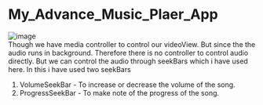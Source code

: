 # My_Advance_Music_Plaer_App
![image](https://user-images.githubusercontent.com/43893611/56095073-b3062180-5ef6-11e9-9d79-8cb40ad75c6a.png)
</br>
Though we have media controller to control our videoView. But since the the audio runs in background. Therefore there is no controller
to control audio directly. But we can control the audio through seekBars which i have used here.
In this i have used two seekBars 
1) VolumeSeekBar - To increase or decrease the volume of the song.
2) ProgressSeekBar - To make note of the progress of the song.
